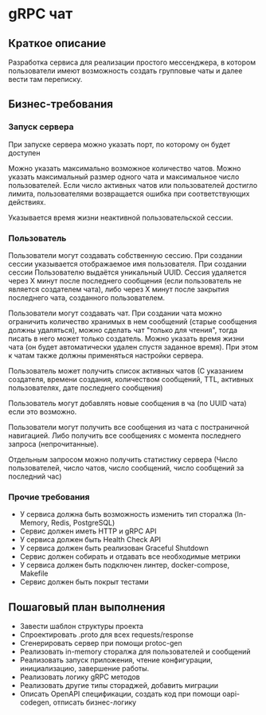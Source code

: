 # gRPC чат

## Краткое описание
Разработка сервиса для реализации простого мессенджера, в котором пользователи имеют возможность создать групповые чаты и далее вести там переписку.

## Бизнес-требования

### Запуск сервера
При запуске сервера можно указать порт, по которому он будет доступен

Можно указать максимально возможное количество чатов. Можно указать максимальный размер одного чата и максимальное число пользователей. Если число активных чатов или пользователей достигло лимита, пользователями возвращается ошибка при соответствующих действиях. 

Указывается время жизни неактивной пользовательской сессии.

### Пользователь

Пользователи могут создавать собственную сессию. При создании сессии указывается отображаемое имя пользователя. При создании сессии Пользователю выдаётся уникальный UUID. Сессия удаляется через Х минут после последнего сообщения (если пользователь не является создателем чата), либо через  Х минут после закрытия последнего чата, созданного пользователем. 

Пользователи могут создавать чат. При создании чата можно ограничить количество хранимых в нем сообщений (старые сообщения должны удаляться), можно сделать чат "только для чтения", тогда писать в него может только создатель. Можно указать время жизни чата (он будет автоматически удален спустя заданное время). При этом к чатам также должны применяться настройки сервера.

Пользователь может получить список активных чатов (С указанием создателя, времени создания, количеством сообщений, TTL, активных пользователях, дате последнего сообщения)

Пользователь могут добавлять новые сообщения в ча (по UUID чата)  если это возможно.

Пользователи могут получить все сообщения из чата с постраничной навигацией. Либо получить все сообщениях с момента последнего запроса (непрочитанные).

Отдельным запросом можно получить статистику сервера (Число пользователей, число чатов, число сообщений, число сообщений за последний час)


### Прочие требования
* У сервиса должна быть возможность изменить тип сторалжа (In-Memory, Redis, PostgreSQL)
* Сервис должен иметь HTTP и gRPC API
* У сервиса должен быть Health Check API
* У сервиса должен быть реализован Graceful Shutdown 
* Сервис должен собирать и отдавать все необходимые метрики
* У сервиса должен быть подключен линтер, docker-compose, Makefile 
* Сервис должен быть покрыт тестами

## Пошаговый план выполнения
* Завести шаблон структуры проекта 
* Спроектировать .proto для всех requests/response
* Сгенерировать сервер при помощи protoc-gen
* Реализовать in-memory сторалжа для пользователей и сообщений
* Реализовать запуск приложения, чтение конфигурации, инициализацию, завершение работы.
* Реализовать логику gRPC методов
* Реализовать другие типы стораджей, добавить миграции
* Описать OpenAPI спецификации, создать код при помощи oapi-codegen, отписать бизнес-логику